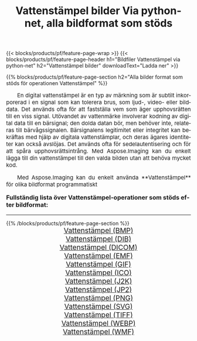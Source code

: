 ﻿---
title: Vattenstämpel bilder Via python-net, alla bildformat som stöds 
weight: 3920
url: /sv/python-net/watermark/ 
lang: sv
langdirlevel: 2
locales: zh-hans,ja,it,ru,de,es,fr,nl,id,lt,pl,pt,vi,tr,ko,zh-hant,ar,hi,th,sv,cs,uk,he
description: Med Aspose.Imaging kan du enkelt Vattenstämpel bilder via python-net
---

{{< blocks/products/pf/feature-page-wrap >}}
{{< blocks/products/pf/feature-page-header h1="Bildfiler Vattenstämpel via python-net" h2="Vattenstämpel bilder" downloadText="Ladda ner" >}}


{{% blocks/products/pf/feature-page-section  h2="Alla bilder format som stöds för operationen Vattenstämpel" %}}
<p align="justify" style="text-indent:2em;font-size:15px;">
En digital vattenstämpel är en typ av märkning som är subtilt inkorporerad i en signal som kan tolerera brus, som ljud-, video- eller bilddata. Det används ofta för att fastställa vem som äger upphovsrätten till en viss signal. Utövandet av vattenmärke involverar kodning av digital data till en bärsignal; den dolda datan bör, men behöver inte, relateras till bärvågssignalen. Bärsignalens legitimitet eller integritet kan bekräftas med hjälp av digitala vattenstämplar, och deras ägares identiteter kan också avslöjas. Det används ofta för sedelautentisering och för att spåra upphovsrättsintrång. Med Aspose.Imaging kan du enkelt lägga till din vattenstämpel till den valda bilden utan att behöva mycket kod.
</p>
<p align="justify" style="text-indent:2em;font-size:15px;">
Med Aspose.Imaging kan du enkelt använda **Vattenstämpel** för olika bildformat programmatiskt
</p>
<h3 style="margin-top:16px;">
Fullständig lista över Vattenstämpel-operationer som stöds efter bildformat:
</h3>
<hr/>
{{% /blocks/products/pf/feature-page-section %}}
<div class="container-fluid productfamilypage bg-gray">
    <div class="convertypes bg-gray agp-content section">
        <div class="container">
		<div class="row other-converters" style="gap: 10px;font-size: 19px;text-align:center;">
		    <div class='col-md-3 other-converter remove-lp remove-rp'><a href="/imaging/sv/python-net/watermark/bmp/" style="padding:15px;">Vattenstämpel (BMP)</a></div><div class='col-md-3 other-converter remove-lp remove-rp'><a href="/imaging/sv/python-net/watermark/dib/" style="padding:15px;">Vattenstämpel (DIB)</a></div><div class='col-md-3 other-converter remove-lp remove-rp'><a href="/imaging/sv/python-net/watermark/dicom/" style="padding:15px;">Vattenstämpel (DICOM)</a></div><div class='col-md-3 other-converter remove-lp remove-rp'><a href="/imaging/sv/python-net/watermark/emf/" style="padding:15px;">Vattenstämpel (EMF)</a></div><div class='col-md-3 other-converter remove-lp remove-rp'><a href="/imaging/sv/python-net/watermark/gif/" style="padding:15px;">Vattenstämpel (GIF)</a></div><div class='col-md-3 other-converter remove-lp remove-rp'><a href="/imaging/sv/python-net/watermark/ico/" style="padding:15px;">Vattenstämpel (ICO)</a></div><div class='col-md-3 other-converter remove-lp remove-rp'><a href="/imaging/sv/python-net/watermark/j2k/" style="padding:15px;">Vattenstämpel (J2K)</a></div><div class='col-md-3 other-converter remove-lp remove-rp'><a href="/imaging/sv/python-net/watermark/jp2/" style="padding:15px;">Vattenstämpel (JP2)</a></div><div class='col-md-3 other-converter remove-lp remove-rp'><a href="/imaging/sv/python-net/watermark/png/" style="padding:15px;">Vattenstämpel (PNG)</a></div><div class='col-md-3 other-converter remove-lp remove-rp'><a href="/imaging/sv/python-net/watermark/svg/" style="padding:15px;">Vattenstämpel (SVG)</a></div><div class='col-md-3 other-converter remove-lp remove-rp'><a href="/imaging/sv/python-net/watermark/tiff/" style="padding:15px;">Vattenstämpel (TIFF)</a></div><div class='col-md-3 other-converter remove-lp remove-rp'><a href="/imaging/sv/python-net/watermark/webp/" style="padding:15px;">Vattenstämpel (WEBP)</a></div><div class='col-md-3 other-converter remove-lp remove-rp'><a href="/imaging/sv/python-net/watermark/wmf/" style="padding:15px;">Vattenstämpel (WMF)</a></div>
                </div>
        </div>
    </div>
</div>
<br/>
